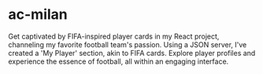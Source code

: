 # ac-milan
Get captivated by FIFA-inspired player cards in my React project, channeling my favorite football team's passion. Using a JSON server, I've created a 'My Player' section, akin to FIFA cards. Explore player profiles and experience the essence of football, all within an engaging interface.
